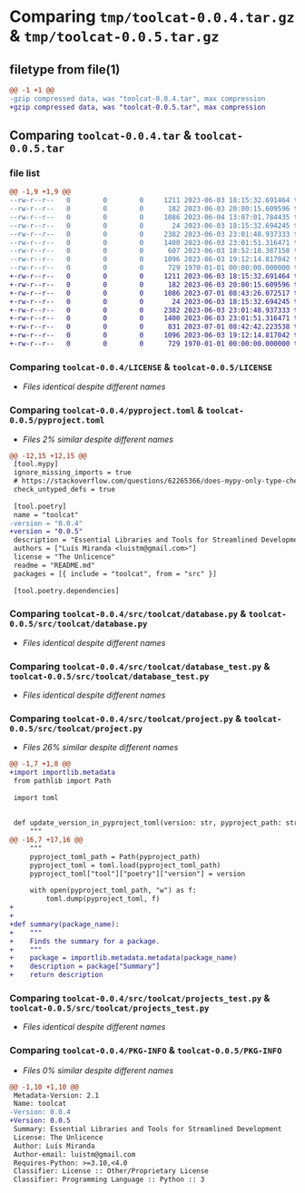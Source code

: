 # Comparing `tmp/toolcat-0.0.4.tar.gz` & `tmp/toolcat-0.0.5.tar.gz`

## filetype from file(1)

```diff
@@ -1 +1 @@
-gzip compressed data, was "toolcat-0.0.4.tar", max compression
+gzip compressed data, was "toolcat-0.0.5.tar", max compression
```

## Comparing `toolcat-0.0.4.tar` & `toolcat-0.0.5.tar`

### file list

```diff
@@ -1,9 +1,9 @@
--rw-r--r--   0        0        0     1211 2023-06-03 18:15:32.691464 toolcat-0.0.4/LICENSE
--rw-r--r--   0        0        0      182 2023-06-03 20:00:15.609596 toolcat-0.0.4/README.md
--rw-r--r--   0        0        0     1086 2023-06-04 13:07:01.784435 toolcat-0.0.4/pyproject.toml
--rw-r--r--   0        0        0       24 2023-06-03 18:15:32.694245 toolcat-0.0.4/src/toolcat/__init__.py
--rw-r--r--   0        0        0     2382 2023-06-03 23:01:48.937333 toolcat-0.0.4/src/toolcat/database.py
--rw-r--r--   0        0        0     1400 2023-06-03 23:01:51.316471 toolcat-0.0.4/src/toolcat/database_test.py
--rw-r--r--   0        0        0      607 2023-06-03 18:52:10.387158 toolcat-0.0.4/src/toolcat/project.py
--rw-r--r--   0        0        0     1096 2023-06-03 19:12:14.817042 toolcat-0.0.4/src/toolcat/projects_test.py
--rw-r--r--   0        0        0      729 1970-01-01 00:00:00.000000 toolcat-0.0.4/PKG-INFO
+-rw-r--r--   0        0        0     1211 2023-06-03 18:15:32.691464 toolcat-0.0.5/LICENSE
+-rw-r--r--   0        0        0      182 2023-06-03 20:00:15.609596 toolcat-0.0.5/README.md
+-rw-r--r--   0        0        0     1086 2023-07-01 08:43:26.072517 toolcat-0.0.5/pyproject.toml
+-rw-r--r--   0        0        0       24 2023-06-03 18:15:32.694245 toolcat-0.0.5/src/toolcat/__init__.py
+-rw-r--r--   0        0        0     2382 2023-06-03 23:01:48.937333 toolcat-0.0.5/src/toolcat/database.py
+-rw-r--r--   0        0        0     1400 2023-06-03 23:01:51.316471 toolcat-0.0.5/src/toolcat/database_test.py
+-rw-r--r--   0        0        0      831 2023-07-01 08:42:42.223538 toolcat-0.0.5/src/toolcat/project.py
+-rw-r--r--   0        0        0     1096 2023-06-03 19:12:14.817042 toolcat-0.0.5/src/toolcat/projects_test.py
+-rw-r--r--   0        0        0      729 1970-01-01 00:00:00.000000 toolcat-0.0.5/PKG-INFO
```

### Comparing `toolcat-0.0.4/LICENSE` & `toolcat-0.0.5/LICENSE`

 * *Files identical despite different names*

### Comparing `toolcat-0.0.4/pyproject.toml` & `toolcat-0.0.5/pyproject.toml`

 * *Files 2% similar despite different names*

```diff
@@ -12,15 +12,15 @@
 [tool.mypy]
 ignore_missing_imports = true
 # https://stackoverflow.com/questions/62265366/does-mypy-only-type-check-a-function-if-it-declares-a-return-type
 check_untyped_defs = true
 
 [tool.poetry]
 name = "toolcat"
-version = "0.0.4"
+version = "0.0.5"
 description = "Essential Libraries and Tools for Streamlined Development"
 authors = ["Luís Miranda <luistm@gmail.com>"]
 license = "The Unlicence"
 readme = "README.md"
 packages = [{ include = "toolcat", from = "src" }]
 
 [tool.poetry.dependencies]
```

### Comparing `toolcat-0.0.4/src/toolcat/database.py` & `toolcat-0.0.5/src/toolcat/database.py`

 * *Files identical despite different names*

### Comparing `toolcat-0.0.4/src/toolcat/database_test.py` & `toolcat-0.0.5/src/toolcat/database_test.py`

 * *Files identical despite different names*

### Comparing `toolcat-0.0.4/src/toolcat/project.py` & `toolcat-0.0.5/src/toolcat/project.py`

 * *Files 26% similar despite different names*

```diff
@@ -1,7 +1,8 @@
+import importlib.metadata
 from pathlib import Path
 
 import toml
 
 
 def update_version_in_pyproject_toml(version: str, pyproject_path: str) -> None:
     """
@@ -16,7 +17,16 @@
     """
     pyproject_toml_path = Path(pyproject_path)
     pyproject_toml = toml.load(pyproject_toml_path)
     pyproject_toml["tool"]["poetry"]["version"] = version
 
     with open(pyproject_toml_path, "w") as f:
         toml.dump(pyproject_toml, f)
+
+
+def summary(package_name):
+    """
+    Finds the summary for a package.
+    """
+    package = importlib.metadata.metadata(package_name)
+    description = package["Summary"]
+    return description
```

### Comparing `toolcat-0.0.4/src/toolcat/projects_test.py` & `toolcat-0.0.5/src/toolcat/projects_test.py`

 * *Files identical despite different names*

### Comparing `toolcat-0.0.4/PKG-INFO` & `toolcat-0.0.5/PKG-INFO`

 * *Files 0% similar despite different names*

```diff
@@ -1,10 +1,10 @@
 Metadata-Version: 2.1
 Name: toolcat
-Version: 0.0.4
+Version: 0.0.5
 Summary: Essential Libraries and Tools for Streamlined Development
 License: The Unlicence
 Author: Luís Miranda
 Author-email: luistm@gmail.com
 Requires-Python: >=3.10,<4.0
 Classifier: License :: Other/Proprietary License
 Classifier: Programming Language :: Python :: 3
```

